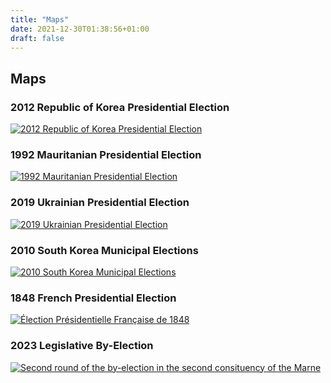 ```yaml
---
title: "Maps"
date: 2021-12-30T01:38:56+01:00
draft: false
---
```


## Maps

### 2012 Republic of Korea Presidential Election

[![2012 Republic of Korea Presidential Election](/maps/2012-republic-of-korea-presidential-election.jpg)](/maps/2012-republic-of-korea-presidential-election.jpg)

### 1992 Mauritanian Presidential Election

[![1992 Mauritanian Presidential Election](/maps/1992-mauritanian-presidential-election.png)](/maps/1992-mauritanian-presidential-election.png)

### 2019 Ukrainian Presidential Election

[![2019 Ukrainian Presidential Election](/maps/2019-ukrainian-presidential-election.jpg)](/maps/2019-ukrainian-presidential-election.jpg)

### 2010 South Korea Municipal Elections

[![2010 South Korea Municipal Elections](/maps/2010-south-korea-municipal-elections.jpg)](/maps/2010-south-korea-municipal-elections.jpg)

### 1848 French Presidential Election

[![Élection Présidentielle Française de 1848](/maps/1848-french-presidential-election.jpg)](/maps/1848-french-presidential-election.jpg)

### 2023 Legislative By-Election

[![Second round of the by-election in the second consituency of the Marne](/maps/2023-legislative-by-election-marne.png)](/maps/2023-legislative-by-election-marne.png)
